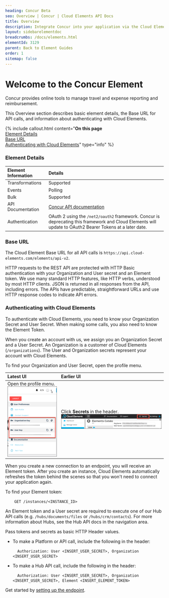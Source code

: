 ```yaml
---
heading: Concur Beta
seo: Overview | Concur | Cloud Elements API Docs
title: Overview
description: Integrate Concur into your application via the Cloud Elements APIs.
layout: sidebarelementdoc
breadcrumbs: /docs/elements.html
elementId: 3129
parent: Back to Element Guides
order: 1
sitemap: false
---
```


# Welcome to the Concur Element

Concur provides online tools to manage travel and expense reporting and reimbursement.

This Overview section describes basic element details, the Base URL for API calls, and information about authenticating with Cloud Elements.

{% include callout.html content="<strong>On this page</strong></br><a href=#element-details>Element Details</a></br><a href=#base-url>Base URL</a></br><a href=#authenticating-with-cloud-elements>Authenticating with Cloud Elements</a>" type="info" %}

### Element Details

| Element Information | Details     |
| :------------- | :------------- |
| Transformations       | Supported    |
| Events | Polling|
| Bulk | Supported |
| API Documentation | [Concur API documentation](https://developer.concur.com/api-reference/) |
| Authentication | OAuth 2 using the  `/net2/oauth2`  framework. Concur is deprecating this framework and Cloud Elements will update to OAuth2 Bearer Tokens at a later date. |

### Base URL

The Cloud Element Base URL for all API calls is `https://api.cloud-elements.com/elements/api-v2`.

HTTP requests to the REST API are protected with HTTP Basic authentication with your Organization and User secret and an Element token. We use many standard HTTP features, like HTTP verbs, understood by most HTTP clients. JSON is returned in all responses from the API, including errors. The APIs have predictable, straightforward URLs and use HTTP response codes to indicate API errors.

### Authenticating with Cloud Elements

To authenticate with Cloud Elements, you need to know your Organization Secret and User Secret. When making some calls, you also need to know the Element Token.

When you create an account with us, we assign you an Organization Secret and a User Secret. An Organization is a customer of Cloud Elements (`/organizations`). The User and Organization secrets represent your account with Cloud Elements.

To find your Organization and User Secret, open the profile menu.

| Latest UI | Earlier UI  |
| :------------- | :------------- |
| Open the profile menu.</br> ![Search](../img/Org-User-Secret-C2.png)  | Click __Secrets__ in the header.</br> ![Search](../img/Org-User-Secret.png)  |

When you create a new connection to an endpoint, you will receive an Element token. After you create an instance, Cloud Elements automatically refreshes the token behind the scenes so that you won't need to connect your application again.

To find your Element token:

        GET /instances/<INSTANCE_ID>

An Element token and a User secret are required to execute one of our Hub API calls (e.g. `/hubs/documents/files` or `/hubs/crm/contacts`). For more information about Hubs, see the Hub API docs in the navigation area.

Pass tokens and secrets as basic HTTP Header values.

* To make a Platform or API call, include the following in the header:

        Authorization: User <INSERT_USER_SECRET>, Organization <INSERT_USER_SECRET>

* To make a Hub API call, include the following in the header:

        Authorization: User <INSERT_USER_SECRET>, Organization <INSERT_USER_SECRET>, Element <INSERT_ELEMENT_TOKEN>

Get started by [setting up the endpoint](setup.html).
